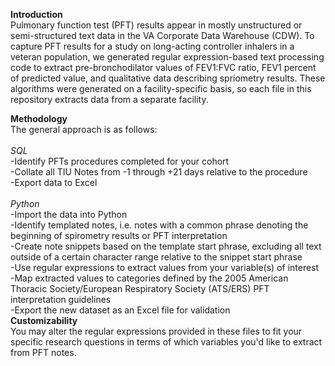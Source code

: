 **Introduction**
<br>
Pulmonary function test (PFT) results appear in mostly unstructured or semi-structured text data in the VA Corporate Data Warehouse (CDW). To capture PFT results for a study on long-acting controller inhalers in a veteran population, we generated regular expression-based text processing code to extract pre-bronchodilator values of FEV1:FVC ratio, FEV1 percent of predicted value, and qualitative data describing spriometry results. These algorithms were generated on a facility-specific basis, so each file in this repository extracts data from a separate facility.

**Methodology**
<br>
The general approach is as follows:
<br>
<br>
*SQL*
<br>
-Identify PFTs procedures completed for your cohort
<br>
-Collate all TIU Notes from -1 through +21 days relative to the procedure
<br>
-Export data to Excel
<br>
<br>
*Python*
<br>
-Import the data into Python
<br>
-Identify templated notes, i.e. notes with a common phrase denoting the beginning of spirometry results or PFT interpretation
<br>
-Create note snippets based on the template start phrase, excluding all text outside of a certain character range relative to the snippet start phrase
<br>
-Use regular expressions to extract values from your variable(s) of interest
<br>
-Map extracted values to categories defined by the 2005 American Thoracic Society/European Respiratory Society (ATS/ERS) PFT interpretation guidelines
<br>
-Export the new dataset as an Excel file for validation
<br>
**Customizability**
<br>
You may alter the regular expressions provided in these files to fit your specific research questions in terms of which variables you'd like to extract from PFT notes.
